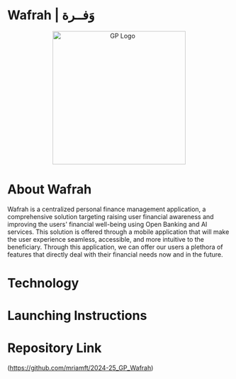 # Wafrah | وَفــرة
<p align="center">
  <img src="https://github.com/user-attachments/assets/d7ce942b-b357-49cc-ae93-83a2178df4a8" width="300" alt="GP Logo"> 
</p>

# About Wafrah
Wafrah is a centralized personal finance management application, a comprehensive solution targeting raising user financial awareness and improving the users' financial well-being using Open Banking and AI services. This solution is offered through a mobile application that will make the user experience seamless, accessible, and more intuitive to the beneficiary. Through this application, we can offer our users a plethora of features that directly deal with their financial needs now and in the future.

# Technology

# Launching Instructions

# Repository Link
(https://github.com/mriamft/2024-25_GP_Wafrah)

